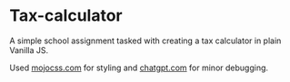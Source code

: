 # Tax-calculator

A simple school assignment tasked with creating a tax calculator in plain Vanilla JS.

Used [mojocss.com](https://mojocss.com/) for styling and [chatgpt.com](https://chatgpt.com/) for minor debugging.
